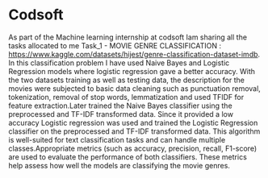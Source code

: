 # Codsoft
As part of the Machine learning internship at codsoft Iam sharing all the tasks allocated to me
Task_1 - MOVIE GENRE CLASSIFICATION : https://www.kaggle.com/datasets/hijest/genre-classification-dataset-imdb. In this classification problem I have used Naive Bayes and Logistic Regression models where logistic regression gave a  better accuracy. With the two datasets training as well as testing data, the description for the movies were subjected to basic data cleaning such as punctuation removal, tokenization, removal of stop words, lemmatization and used TFIDF for feature extraction.Later trained the Naive Bayes classifier using the preprocessed and TF-IDF transformed data. Since it provided a low accuracy Logistic regression was used and trained the Logistic Regression classifier on the preprocessed and TF-IDF transformed data. This algorithm is well-suited for text classification tasks and can handle multiple classes.Appropriate metrics (such as accuracy, precision, recall, F1-score) are used to evaluate the performance of both classifiers. These metrics help assess how well the models are classifying the movie genres.
